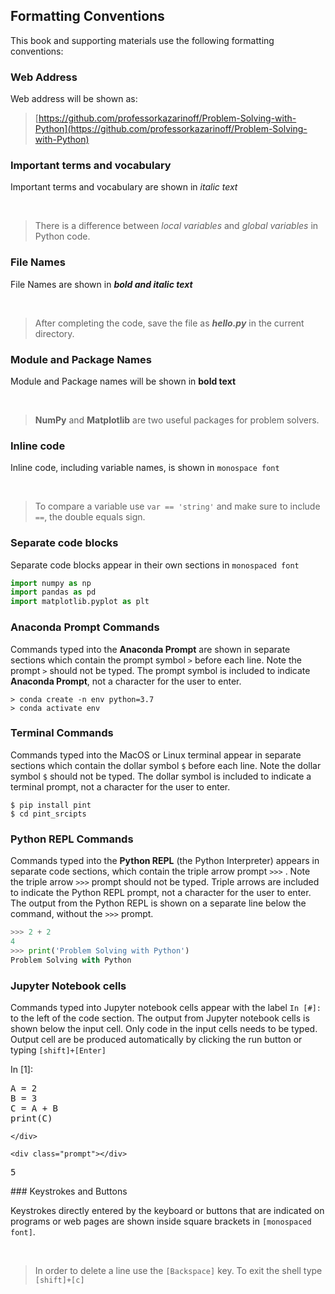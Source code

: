 
## Formatting Conventions
This book and supporting materials use the following formatting conventions:
### Web Address

Web address will be shown as:

 > [https://github.com/professorkazarinoff/Problem-Solving-with-Python](https://github.com/professorkazarinoff/Problem-Solving-with-Python)
 
### Important terms and vocabulary
 
Important terms and vocabulary are shown in _italic text_

<br>

 > There is a difference between _local variables_ and _global variables_ in Python code.
  
### File Names
 
File Names are  shown in **_bold and italic text_**

<br>

 > After completing the code, save the file as **_hello.py_** in the current directory.
### Module and Package Names
 
Module and Package names will be shown in **bold text**

<br>
 
 > **NumPy** and **Matplotlib** are two useful packages for problem solvers.
  
 
### Inline code
 
Inline code, including variable names, is shown in ```monospace font```

<br>
 
 > To compare a variable use ```var == 'string'``` and make sure to include ```==```, the double equals sign.
  
### Separate code blocks
  
Separate code blocks appear in their own sections in ```monospaced font```

```python
import numpy as np
import pandas as pd
import matplotlib.pyplot as plt
```
### Anaconda Prompt Commands
 
Commands typed into the **Anaconda Prompt** are shown in separate sections which contain the prompt symbol ```>``` before each line. Note the prompt ```>``` should not be typed. The prompt symbol is included to indicate **Anaconda Prompt**, not a character for the user to enter.

```text
> conda create -n env python=3.7
> conda activate env
```
### Terminal Commands
 
Commands typed into the MacOS or Linux terminal appear in separate sections which contain the dollar symbol ```$```  before each line. Note the dollar symbol ```$``` should not be typed. The dollar symbol is included to indicate a terminal prompt, not a character for the user to enter.
 
```text
$ pip install pint
$ cd pint_srcipts
```
### Python REPL Commands

Commands typed into the **Python REPL** (the Python Interpreter) appears in separate code sections, which contain the triple arrow prompt ```>>>``` . Note the triple arrow ```>>>``` prompt should not be typed. Triple arrows are included to indicate the Python REPL prompt, not a character for the user to enter. The output from the Python REPL is shown on a separate line below the command, without the ```>>>``` prompt.

```python
>>> 2 + 2
4
>>> print('Problem Solving with Python')
Problem Solving with Python
```
### Jupyter Notebook cells

Commands typed into Jupyter notebook cells appear with the label ```In [#]:``` to the left of the code section. The output from Jupyter notebook cells is shown below the input cell. Only code in the input cells needs to be typed. Output cell are be produced automatically by clicking the run button or typing ```[shift]+[Enter]```
<div class="cell border-box-sizing code_cell rendered">
<div class="input">
<div class="prompt input_prompt">In&nbsp;[1]:</div>
<div class="inner_cell">
    <div class="input_area">
<div class=" highlight hl-ipython3"><pre><span></span><span class="n">A</span> <span class="o">=</span> <span class="mi">2</span>
<span class="n">B</span> <span class="o">=</span> <span class="mi">3</span>
<span class="n">C</span> <span class="o">=</span> <span class="n">A</span> <span class="o">+</span> <span class="n">B</span>
<span class="nb">print</span><span class="p">(</span><span class="n">C</span><span class="p">)</span>
</pre></div>

    </div>
</div>
</div>

<div class="output_wrapper">
<div class="output">


<div class="output_area">

    <div class="prompt"></div>


<div class="output_subarea output_stream output_stdout output_text">
<pre>5
</pre>
</div>
</div>

</div>
</div>

</div>
### Keystrokes and Buttons

Keystrokes directly entered by the keyboard or buttons that are indicated on programs or web pages are shown inside square brackets in ```[monospaced font]```.

<br>

 > In order to delete a line use the ```[Backspace]``` key. To exit the shell type ```[shift]+[c]```
 

